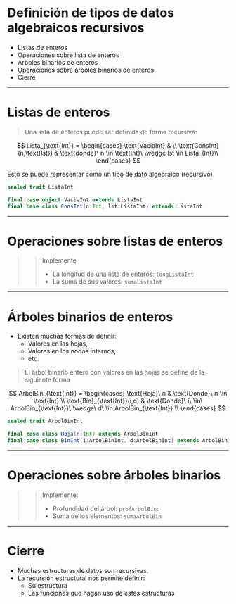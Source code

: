# Definición de tipos de datos algebraicos recursivos

* Listas de enteros
* Operaciones sobre lista de enteros
* Árboles binarios de enteros
* Operaciones sobre árboles binarios de enteros
* Cierre

---

# Listas de enteros

> Una lista de enteros puede ser definida de forma recursiva:

$$
Lista_{\text{Int}} = \begin{cases}
\text{VaciaInt} & \\
\text{ConsInt}(n,\text{lst}) & \text{donde}\ n \in \text{Int}\ \wedge lst \in Lista_{Int}\\
\end{cases}
$$

Esto se puede representar cómo un tipo de dato algebraico (recursivo)

```scala
sealed trait ListaInt

final case object VaciaInt extends ListaInt
final case class ConsInt(n:Int, lst:ListaInt) extends ListaInt
```

---

# Operaciones sobre listas de enteros

> > Implemente
> >
> > * La longitud de una lista de enteros: `longListaInt`
> > * La suma de sus valores: `sumaListaInt`

---

# Árboles binarios de enteros

* Existen muchas formas de definir:
  * Valores en las hojas,
  * Valores en los nodos internos,
  * etc.

> El árbol binario entero con valores en las hojas se define de la siguiente forma

$$
ArbolBin_{\text{Int}} = \begin{cases}
\text{Hoja}\ n & \text{Donde}\ n \in \text{Int} \\
\text{Bin}_{\text{Int}}(i,d) & \text{Donde}\ i\ \in\ ArbolBin_{\text{Int}}\ \wedge\ d\ \in ArbolBin_{\text{Int}} \\
\end{cases}
$$

```scala
sealed trait ArbolBinInt

final case class Hoja(n:Int) extends ArbolBinInt
final case class BinInt(i:ArbolBinInt, d:ArbolBinInt) extends ArbolBinInt
```

---

# Operaciones sobre árboles binarios

> > Implemente:
> >
> > * Profundidad del árbol: `profArbolBinq`
> > * Suma de los elementos: `sumaArbolBin`

---

# Cierre

* Muchas estructuras de datos son recursivas.
* La recursión estructural nos permite definir:
  * Su estructura
  * Las funciones que hagan uso de estas estructuras

